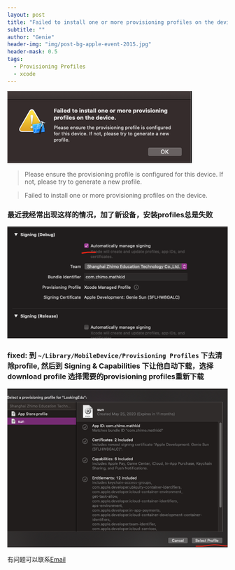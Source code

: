 ```yaml
---
layout: post
title: "Failed to install one or more provisioning profiles on the device."
subtitle: ""
author: "Genie"
header-img: "img/post-bg-apple-event-2015.jpg"
header-mask: 0.5
tags:
  - Provisioning Profiles
  - xcode
---
```


![1](/img/ProvisioningProfiles/WX20200525-095010.png)

> Please ensure the provisioning profile is configured for this device. If not, please try to generate a new profile.

> Failed to install one or more provisioning profiles on the device.

### 最近我经常出现这样的情况，加了新设备，安装profiles总是失败

![2](/img/ProvisioningProfiles/WX20200525-102333.png)

### fixed: 到 ```~/Library/MobileDevice/Provisioning Profiles``` 下去清除profile, 然后到 Signing & Capabilities 下让他自动下载，选择download profile 选择需要的provisioning profiles重新下载

![3](/img/ProvisioningProfiles/WechatIMG185.png)


有问题可以联系[Email](mailto:ep_chengsun@aliyun.com)

